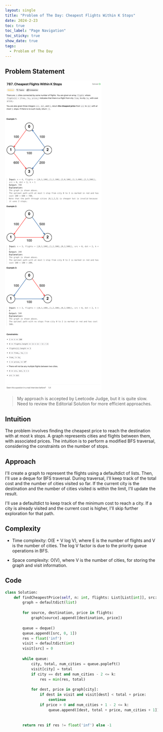 ```yaml
---
layout: single
title: "Problem of The Day: Cheapest Flights Within K Stops"
date: 2024-2-23
toc: true
toc_label: "Page Navigation"
toc_sticky: true
show_date: true
tags:
  - Problem of The Day
---
```


## Problem Statement

[![problem-787](/assets/images/2024-02-23_12-00-44-problem-787.png)](/assets/images/2024-02-23_12-00-44-problem-787.png)

>My approach is accepted by Leetcode Judge, but it is quite slow. Need to review the Editorial Solution for more efficient approaches.

## Intuition

The problem involves finding the cheapest price to reach the destination with at most k stops. A graph represents cities and flights between them, with associated prices. The intuition is to perform a modified BFS traversal, considering the constraints on the number of stops.

## Approach

I'll create a graph to represent the flights using a defaultdict of lists. Then, I'll use a deque for BFS traversal. During traversal, I'll keep track of the total cost and the number of cities visited so far. If the current city is the destination and the number of cities visited is within the limit, I'll update the result.

I'll use a defaultdict to keep track of the minimum cost to reach a city. If a city is already visited and the current cost is higher, I'll skip further exploration for that path.

## Complexity

- Time complexity:
O(E + V log V), where E is the number of flights and V is the number of cities. The log V factor is due to the priority queue operations in BFS.

- Space complexity:
O(V), where V is the number of cities, for storing the graph and visit information.

## Code

```python
class Solution:
    def findCheapestPrice(self, n: int, flights: List[List[int]], src: int, dst: int, k: int) -> int:
        graph = defaultdict(list)

        for source, destination, price in flights:
            graph[source].append([destination, price])

        queue = deque()
        queue.append([src, 0, 1])
        res = float('inf')
        visit = defaultdict(int)
        visit[src] = 0

        while queue:
            city, total, num_cities = queue.popleft()
            visit[city] = total
            if city == dst and num_cities - 2 <= k:
                res = min(res, total)

            for dest, price in graph[city]:
                if dest in visit and visit[dest] < total + price:
                    continue
                if price > 0 and num_cities + 1 - 2 <= k:
                    queue.append([dest, total + price, num_cities + 1])


        return res if res != float('inf') else -1
```
